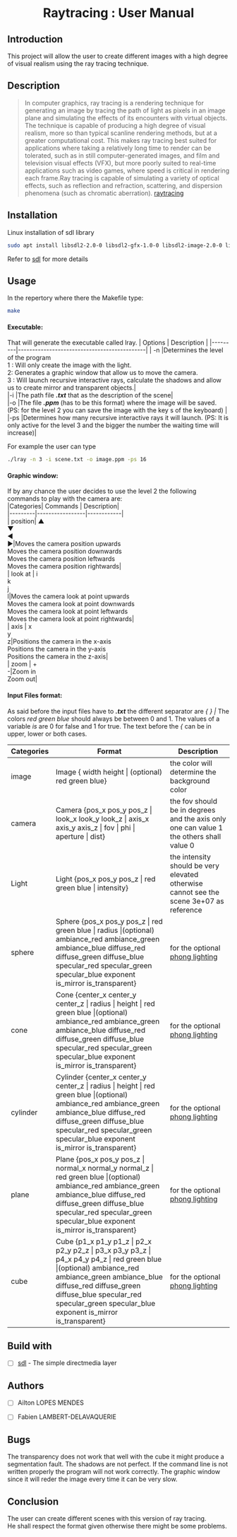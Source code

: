 
# <center> Raytracing : User Manual
## Introduction 
This project will allow the user to create different images with a high degree of visual realism using the ray tracing technique.
## Description

> In computer graphics, ray tracing is a rendering technique for generating an image by tracing the path of light as pixels in an image plane and simulating the effects of its encounters with virtual objects. The technique is capable of producing a high degree of visual realism, more so than typical scanline rendering methods, but at a greater computational cost. This makes ray tracing best suited for applications where taking a relatively long time to render can be tolerated, such as in still computer-generated images, and film and television visual effects (VFX), but more poorly suited to real-time applications such as video games, where speed is critical in rendering each frame.Ray tracing is capable of simulating a variety of optical effects, such as reflection and refraction, scattering, and dispersion phenomena (such as chromatic aberration). 
[raytracing](https://en.wikipedia.org/wiki/Ray_tracing_%28graphics%29)

## Installation
Linux installation of sdl library
```bash
sudo apt install libsdl2-2.0-0 libsdl2-gfx-1.0-0 libsdl2-image-2.0-0 libsdl2-mixer-2.0-0 libsdl2-net-2.0-0 libsdl2-ttf-2.0-0
```
Refer to [sdl](https://doc.ubuntu-fr.org/sdl) for more details

## Usage 
In the repertory where there the Makefile type:
```bash
make
```
#### Executable:

That will generate the executable called lray.
| Options | Description                                 |
|---------|---------------------------------------------|
| -n      |Determines the level of the program<br> 1 : Will only create the image with the light.<br>2: Generates a graphic window that allow us to move the camera.<br>3 : Will launch recursive interactive rays, calculate the shadows and allow us to create mirror and transparent objects.|  
|-i      |The path file ***.txt*** that as the description of the scene|  
|-o      |The file ***.ppm*** (has to be this format) where the image will be saved. (PS: for the level 2 you can save the image with the key s of the keyboard) |  
|-ps     |Determines how many recursive interactive rays it will launch. (PS: It is only active for the level 3 and the bigger the number the waiting time will increase)|

For example the user can type
```bash
./lray -n 3 -i scene.txt -o image.ppm -ps 16
```

#### Graphic window:

If by any chance the user decides to use the level 2 the following commands to play with the camera are:  
|Categories| Commands | Description|  
|---------|-----------------|------------|  
| position| ▲<br>▼<br>◄<br>►|Moves the camera position upwards<br> Moves the camera position downwards<br>Moves the camera position leftwards<br>Moves the camera position rightwards|  
| look at | i<br>k<br>j<br>l|Moves the camera look at point upwards<br> Moves the camera look at point downwards<br>Moves the camera look at point leftwards<br>Moves the camera look at point rightwards|  
| axis | x<br>y<br>z|Positions the camera in the x-axis<br>Positions the camera in the y-axis<br>Positions the camera in the z-axis|  
| zoom | +<br>-|Zoom in<br>Zoom out|

#### Input Files format:
As said before the input files have to ***.txt*** the different separator are *{ } |*
The colors *red green blue* should always be between 0 and 1.
The values of a variable *is* are 0 for false and 1 for true.
The text before the *{* can be in upper, lower or both cases.

| Categories | Format | Description |  
|-----------|-------------|-------------|  
| image | Image { width height \| (optional) red green blue}| the color will determine the background color|  
| camera| Camera {pos_x pos_y pos_z \| look_x look_y look_z \| axis_x axis_y axis_z \| fov \| phi \| aperture \| dist}| the fov should be in degrees and the axis only one can value 1 the others shall value 0 |  
| Light| Light {pos_x pos_y pos_z \| red green blue \| intensity}| the intensity should be very elevated otherwise cannot see the scene 3e+07 as reference|  
| sphere| Sphere {pos_x pos_y pos_z \| red green blue \| radius \|(optional) ambiance_red ambiance_green ambiance_blue diffuse_red diffuse_green diffuse_blue specular_red specular_green specular_blue exponent is_mirror is_transparent}| for the optional [phong lighting](https://en.wikipedia.org/wiki/Phong_reflection_model) |  
| cone| Cone {center_x center_y center_z \| radius \| height \| red green blue \|(optional) ambiance_red ambiance_green ambiance_blue diffuse_red diffuse_green diffuse_blue specular_red specular_green specular_blue exponent is_mirror is_transparent}| for the optional [phong lighting](https://en.wikipedia.org/wiki/Phong_reflection_model) |  
| cylinder | Cylinder {center_x center_y center_z \| radius \| height \| red green blue \|(optional) ambiance_red ambiance_green ambiance_blue diffuse_red diffuse_green diffuse_blue specular_red specular_green specular_blue exponent is_mirror is_transparent}| for the optional [phong lighting](https://en.wikipedia.org/wiki/Phong_reflection_model) |  
| plane | Plane {pos_x pos_y pos_z \| normal_x normal_y normal_z \| red green blue \|(optional) ambiance_red ambiance_green ambiance_blue diffuse_red diffuse_green diffuse_blue specular_red specular_green specular_blue exponent is_mirror is_transparent}| for the optional [phong lighting](https://en.wikipedia.org/wiki/Phong_reflection_model) |  
| cube | Cube {p1_x p1_y p1_z \| p2_x p2_y p2_z \| p3_x p3_y p3_z \| p4_x p4_y p4_z \| red green blue \|(optional) ambiance_red ambiance_green ambiance_blue diffuse_red diffuse_green diffuse_blue specular_red specular_green specular_blue exponent is_mirror is_transparent}| for the optional [phong lighting](https://en.wikipedia.org/wiki/Phong_reflection_model) |


## Build with

 - [ ] [sdl](https://www.libsdl.org/) - The simple directmedia layer
 
 ## Authors

 - [ ] Ailton LOPES MENDES
 - [ ] Fabien LAMBERT-DELAVAQUERIE


## Bugs
The transparency does not work that well with the cube it might produce a segmentation fault. The shadows are not perfect. If the command line is not written properly the program will not work correctly. The graphic window since it will reder the image every time it can be very slow.

## Conclusion 
The user can create different scenes with this version of ray tracing.  
He shall respect the format given otherwise there might be some problems.
